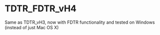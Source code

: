 # TDTR_FDTR_vH4
Same as TDTR_vH3, now with FDTR functionality and tested on Windows (instead of just Mac OS X)
